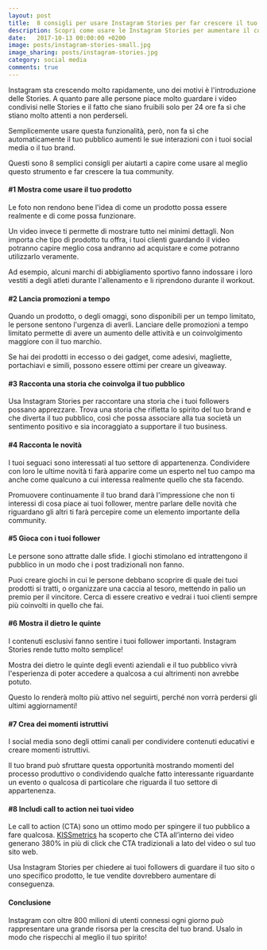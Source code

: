 ```yaml
---
layout: post
title:  8 consigli per usare Instagram Stories per far crescere il tuo brand
description: Scopri come usare le Instagram Stories per aumentare il coinvolgimento dei tuoi clienti e aumentare le tue vendite.
date:   2017-10-13 00:00:00 +0200
image: posts/instagram-stories-small.jpg
image_sharing: posts/instagram-stories.jpg
category: social media
comments: true
---
```


Instagram sta crescendo molto rapidamente, uno dei motivi è l'introduzione delle Stories. A quanto pare alle persone piace molto guardare i video condivisi nelle Stories e il fatto che siano fruibili solo per 24 ore fa sì che stiano molto attenti a non perderseli.

Semplicemente usare questa funzionalità, però, non fa sì che automaticamente il tuo pubblico aumenti le sue interazioni con i tuoi social media o il tuo brand.

Questi sono 8 semplici consigli per aiutarti a capire come usare al meglio questo strumento e far crescere la tua community.

#### #1 Mostra come usare il tuo prodotto

Le foto non rendono bene l'idea di come un prodotto possa essere realmente e di come possa funzionare.

Un video invece ti permette di mostrare tutto nei minimi dettagli. Non importa che tipo di prodotto tu offra, i tuoi clienti guardando il video potranno capire meglio cosa andranno ad acquistare e come potranno utilizzarlo veramente.

Ad esempio, alcuni marchi di abbigliamento sportivo fanno indossare i loro vestiti a degli atleti durante l'allenamento e li riprendono durante il workout.

#### #2 Lancia promozioni a tempo

Quando un prodotto, o degli omaggi, sono disponibili per un tempo limitato, le persone sentono l'urgenza di averli. Lanciare delle promozioni a tempo limitato permette di avere un aumento delle attività e un coinvolgimento maggiore con il tuo marchio.

Se hai dei prodotti in eccesso o dei gadget, come adesivi, magliette, portachiavi e simili, possono essere ottimi per creare un giveaway.

#### #3 Racconta una storia che coinvolga il tuo pubblico

Usa Instagram Stories per raccontare una storia che i tuoi followers possano apprezzare. Trova una storia che rifletta lo spirito del tuo brand e che diverta il tuo pubblico, così che possa associare alla tua società un sentimento positivo e sia incoraggiato a supportare il tuo business.

#### #4 Racconta le novità

I tuoi seguaci sono interessati al tuo settore di appartenenza. Condividere con loro le ultime novità ti farà apparire come un esperto nel tuo campo ma anche come qualcuno a cui interessa realmente quello che sta facendo.

Promuovere continuamente il tuo brand darà l'impressione che non ti interessi di cosa piace ai tuoi follower, mentre parlare delle novità che riguardano gli altri ti farà percepire come un elemento importante della community.

#### #5 Gioca con i tuoi follower

Le persone sono attratte dalle sfide. I giochi stimolano ed intrattengono il pubblico in un modo che i post tradizionali non fanno.

Puoi creare giochi in cui le persone debbano scoprire di quale dei tuoi prodotti si tratti, o organizzare una caccia al tesoro, mettendo in palio un premio per il vincitore. Cerca di essere creativo e vedrai i tuoi clienti sempre più coinvolti in quello che fai.

#### #6 Mostra il dietro le quinte

I contenuti esclusivi fanno sentire i tuoi follower importanti. Instagram Stories rende tutto molto semplice!

Mostra dei dietro le quinte degli eventi aziendali e il tuo pubblico vivrà l'esperienza di poter accedere a qualcosa a cui altrimenti non avrebbe potuto.

Questo lo renderà molto più attivo nel seguirti, perché non vorrà perdersi gli ultimi aggiornamenti!

#### #7 Crea dei momenti istruttivi

I social media sono degli ottimi canali per condividere contenuti educativi e creare momenti istruttivi.

Il tuo brand può sfruttare questa opportunità mostrando momenti del processo produttivo o condividendo qualche fatto interessante riguardante un evento o qualcosa di particolare che riguarda il tuo settore di appartenenza.

#### #8 Includi call to action nei tuoi video

Le call to action (CTA) sono un ottimo modo per spingere il tuo pubblico a fare qualcosa. [KISSmetrics](https://www.kissmetrics.com/) ha scoperto che CTA all’interno dei video generano 380% in più di click che CTA tradizionali a lato del video o sul tuo sito web.

Usa Instagram Stories per chiedere ai tuoi followers di guardare il tuo sito o uno specifico prodotto, le tue vendite dovrebbero aumentare di conseguenza.

#### Conclusione

Instagram con oltre 800 milioni di utenti connessi ogni giorno può rappresentare una grande risorsa per la crescita del tuo brand. Usalo in modo che rispecchi al meglio il tuo spirito!


